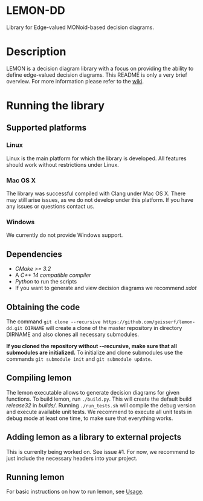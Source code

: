 # LEMON-DD
Library for Edge-valued MONoid-based decision diagrams.

# Description
LEMON is a decision diagram library with a focus on providing the ability to define edge-valued decision diagrams.
This README is only a very brief overview. For more information please refer to the [wiki](https://github.com/geisserf/lemon-dd/wiki/Overview).

# Running the library
## Supported platforms

### Linux
Linux is the main platform for which the library is developed. All features should work without restrictions under Linux.

### Mac OS X
The library was successful compiled with Clang under Mac OS X. There may still arise issues, as we do not develop under this platform. If you have any issues or questions contact us.

### Windows
We currently do not provide Windows support.

## Dependencies
- *CMake >= 3.2*
- A *C++ 14 compatible compiler*
- *Python* to run the scripts
- If you want to generate and view decision diagrams we recommend *xdot*

## Obtaining the code
The command `git clone --recursive https://github.com/geisserf/lemon-dd.git DIRNAME` will create a clone of the master repository in directory DIRNAME and also clones all necessary submodules.

**If you cloned the repository without --recursive, make sure that all submodules are initialized.** To initialize and clone submodules use the commands `git submodule init` and `git submodule update`.

## Compiling lemon
The lemon executable allows to generate decision diagrams for given functions. To build lemon, run `./build.py`. This will create the default build *release32* in *builds/*. Running `./run_tests.sh` will compile the debug version and execute available unit tests.
We recommend to execute all unit tests in debug mode at least one time, to make sure that everything works.

## Adding lemon as a library to external projects
This is currenlty being worked on. See issue #1. For now, we recommend to just include the necessary headers into your project.

## Running lemon
For basic instructions on how to run lemon, see [Usage](https://github.com/geisserf/lemon-dd/wiki/Usage).
